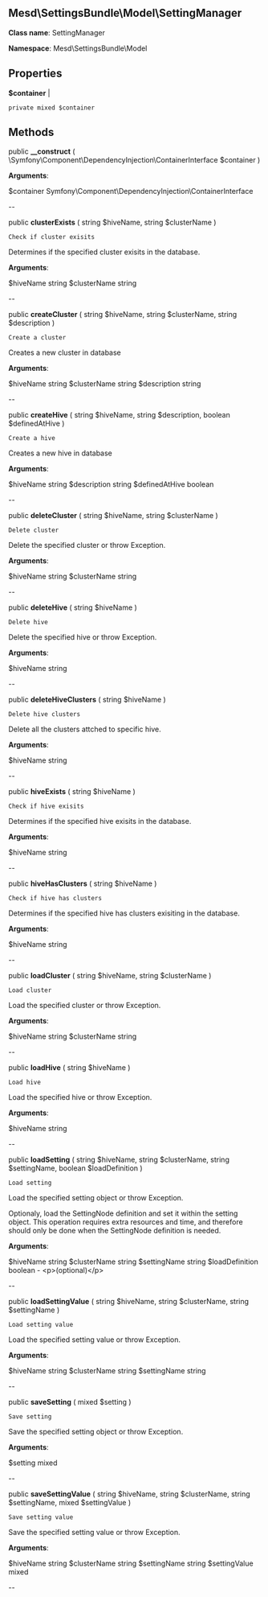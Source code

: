 Mesd\SettingsBundle\Model\SettingManager
---------------

    

    


**Class name**: SettingManager

**Namespace**: Mesd\SettingsBundle\Model









Properties
----------


**$container**  |  



    private mixed $container






Methods
-------


public **__construct** ( \Symfony\Component\DependencyInjection\ContainerInterface $container )


    








**Arguments**:

$container Symfony\Component\DependencyInjection\ContainerInterface 


--


public **clusterExists** ( string $hiveName, string $clusterName )


    Check if cluster exisits

Determines if the specified cluster exisits
in the database.






**Arguments**:

$hiveName string 
$clusterName string 


--


public **createCluster** ( string $hiveName, string $clusterName, string $description )


    Create a cluster

Creates a new cluster in database






**Arguments**:

$hiveName string 
$clusterName string 
$description string 


--


public **createHive** ( string $hiveName, string $description, boolean $definedAtHive )


    Create a hive

Creates a new hive in database






**Arguments**:

$hiveName string 
$description string 
$definedAtHive boolean 


--


public **deleteCluster** ( string $hiveName, string $clusterName )


    Delete cluster

Delete the specified cluster or throw Exception.






**Arguments**:

$hiveName string 
$clusterName string 


--


public **deleteHive** ( string $hiveName )


    Delete hive

Delete the specified hive or throw Exception.






**Arguments**:

$hiveName string 


--


public **deleteHiveClusters** ( string $hiveName )


    Delete hive clusters

Delete all the clusters attched to specific hive.






**Arguments**:

$hiveName string 


--


public **hiveExists** ( string $hiveName )


    Check if hive exisits

Determines if the specified hive exisits
in the database.






**Arguments**:

$hiveName string 


--


public **hiveHasClusters** ( string $hiveName )


    Check if hive has clusters

Determines if the specified hive has clusters
exisiting in the database.






**Arguments**:

$hiveName string 


--


public **loadCluster** ( string $hiveName, string $clusterName )


    Load cluster

Load the specified cluster or throw Exception.






**Arguments**:

$hiveName string 
$clusterName string 


--


public **loadHive** ( string $hiveName )


    Load hive

Load the specified hive or throw Exception.






**Arguments**:

$hiveName string 


--


public **loadSetting** ( string $hiveName, string $clusterName, string $settingName, boolean $loadDefinition )


    Load setting

Load the specified setting object or throw Exception.

Optionaly, load the SettingNode definition and set it within the
setting object. This operation requires extra resources and time,
and therefore should only be done when the SettingNode definition
is needed.






**Arguments**:

$hiveName string 
$clusterName string 
$settingName string 
$loadDefinition boolean  - &lt;p&gt;(optional)&lt;/p&gt;


--


public **loadSettingValue** ( string $hiveName, string $clusterName, string $settingName )


    Load setting value

Load the specified setting value or throw Exception.






**Arguments**:

$hiveName string 
$clusterName string 
$settingName string 


--


public **saveSetting** ( mixed $setting )


    Save setting

Save the specified setting object or throw Exception.






**Arguments**:

$setting mixed 


--


public **saveSettingValue** ( string $hiveName, string $clusterName, string $settingName, mixed $settingValue )


    Save setting value

Save the specified setting value or throw Exception.






**Arguments**:

$hiveName string 
$clusterName string 
$settingName string 
$settingValue mixed 


--

